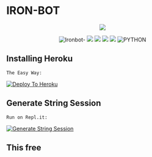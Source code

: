 # IRON-BOT

<p align="center"><img src="https://telegra.ph/file/aece629756cbb1899be93.jpg"/></p>

<p align="center">
    <img alt="Ironbot-" src="https://img.shields.io/badge/Ver-1.0-brightgreen?style=for-the-badge&logo=appveyor"/>
    <a href="https://github.com/mabotsss/ironbot/network/members"> <img src="https://img.shields.io/github/forks/mabotsss/ironbot?logo=github&style=for-the-badge" /></a>
    <a href="https://github.com/mabotsss/ironbot"> <img src="https://img.shields.io/github/repo-size/mabotsss/ironbot?logo=github&style=for-the-badge" /></a>
    <a href="https://pypi.org/project/Telethon/"> <img src="https://img.shields.io/pypi/v/telethon?label=telethon&logo=pypi&logoColor=white&style=for-the-badge" /></a>
    <a href="https://github.com/mabotsss/ironbot/blob/master/LICENSE"> <img src="https://img.shields.io/github/license/mabotsss/ironbot?style=for-the-badge&logo=appveyor" /></a>
    <img alt="PYTHON" src="https://img.shields.io/badge/PYTHON-v3.8.5-red?style=for-the-badge&logo=appveyor"/>
</p>

## Installing Heroku 
```python3
The Easy Way:
```
[![Deploy To Heroku](https://telegra.ph/file/281de5535f8eed105c131.png)](https://heroku.com/deploy?template=https://github.com/mabotsss/ironbot/)

## Generate String Session
```python3
Run on Repl.it:
```
<p><a href="https://generatestring.tesbot07.repl.run"> <img src="https://img.shields.io/badge/run-string__session.py-blue?style=for-the-badge&logo=repl.it" alt="Generate String Session" /></a></p>


## This free
